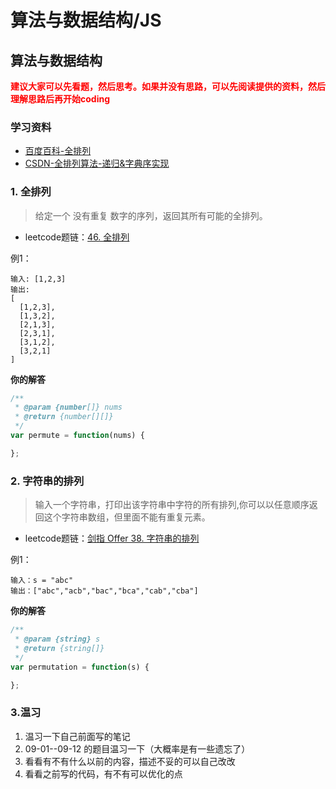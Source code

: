 # 算法与数据结构/JS
## 算法与数据结构
<font color='red'>**建议大家可以先看题，然后思考。如果并没有思路，可以先阅读提供的资料，然后理解思路后再开始coding**</font>

### 学习资料
* [百度百科-全排列](https://baike.baidu.com/item/%E5%85%A8%E6%8E%92%E5%88%97)
* [CSDN-全排列算法-递归&字典序实现](https://blog.csdn.net/u013309870/article/details/68941284)

### 1. 全排列
>给定一个 没有重复 数字的序列，返回其所有可能的全排列。
* leetcode题链：[46. 全排列](https://leetcode-cn.com/problems/permutations/)

例1：
```
输入: [1,2,3]
输出:
[
  [1,2,3],
  [1,3,2],
  [2,1,3],
  [2,3,1],
  [3,1,2],
  [3,2,1]
]
```

**你的解答**
```js
/**
 * @param {number[]} nums
 * @return {number[][]}
 */
var permute = function(nums) {

};
```

### 2. 字符串的排列
>输入一个字符串，打印出该字符串中字符的所有排列,你可以以任意顺序返回这个字符串数组，但里面不能有重复元素。
* leetcode题链：[剑指 Offer 38. 字符串的排列](https://leetcode-cn.com/problems/zi-fu-chuan-de-pai-lie-lcof/)

例1：
```
输入：s = "abc"
输出：["abc","acb","bac","bca","cab","cba"]
```

**你的解答**
```js
/**
 * @param {string} s
 * @return {string[]}
 */
var permutation = function(s) {

};
```
### 3.温习
1. 温习一下自己前面写的笔记
2. 09-01--09-12 的题目温习一下（大概率是有一些遗忘了）
3. 看看有不有什么以前的内容，描述不妥的可以自己改改
4. 看看之前写的代码，有不有可以优化的点